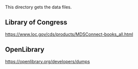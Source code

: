 This directory gets the data files.

## Library of Congress

https://www.loc.gov/cds/products/MDSConnect-books_all.html

## OpenLibrary

https://openlibrary.org/developers/dumps
